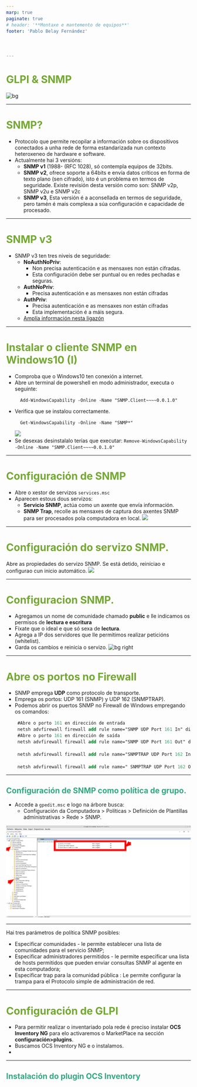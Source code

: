 ```yaml
---
marp: true
paginate: true
# header: '**Montaxe e mantemento de equipos**'
footer: 'Pablo Belay Fernández'



---
```

<!--
Notas para a presentación
-->
# GLPI & SNMP
![bg ](https://hlassets.paessler.com/common/files/blog/2017/snmp-1-fb.png)
  
<style>
  :root{
     --color-background: #101010;
     --color-foreground: #fff;
  }
  h1{
    color:#73a832;
  }

  h2{
    color:#32a883;
  }

  .anotacion {
  font-size: 10px;
}
</style>

<!-- _colorPreset: dark -->

---
# SNMP? 
* Protocolo que permite recopilar a información sobre os dispositivos conectados a unha rede de forma estandarizada nun contexto heteroxeneo de hardware e software.
* Actualmente hai 3 versións:
  * **SNMP v1** (1988-  (RFC 1028), só contempla equipos de 32bits.
  * **SNMP v2**, ofrece soporte a 64bits e envía datos críticos en forma de texto plano (sen cifrado), isto é un problema en termos de seguridade. Existe revisión desta versión como son:  SNMP v2p,  SNMP v2u e SNMP v2c
  * **SNMP v3**, Esta versión é a aconsellada en termos de seguridade, pero tamén é mais complexa a súa configuración e capacidade de procesado. 

  

---
# SNMP v3
* SNMP v3 ten tres niveis de seguridade:
  * **NoAuthNoPriv**:
    * Non  precisa autenticación e as mensaxes non están cifradas. 
    * Esta configuración debe ser puntual ou en redes pechadas e seguras.
  * **AuthNoPriv**:
    * Precisa  autenticación e as mensaxes non están cifradas
  * **AuthPriv**: 
    * Precisa  autenticación e as mensaxes non están cifradas
    * Esta  implementación é a máis segura. 
  * [Amplía información nesta ligazón](https://www.paessler.com/es/it-explained/snmp)

----
# Instalar o cliente SNMP en Windows10 (I)
* Comproba que o Windows10 ten conexión a internet.
* Abre un terminal de powershell en modo administrador, executa o seguinte:
   ```PS
     Add-WindowsCapability -Online -Name "SNMP.Client~~~~0.0.1.0"
    ```
* Verifica que se instalou correctamente.
   ```PS
     Get-WindowsCapability -Online -Name "SNMP*"
    ```
    ![](img/01.PNG)
* Se desexas desinstalalo terías que executar: ```Remove-WindowsCapability -Online -Name "SNMP.Client~~~~0.0.1.0"```

---
# Configuración de SNMP
* Abre o xestor de servizos ```services.msc```
* Aparecen estous dous servizos:
  * **Servicio SNMP**, actúa como un axente que envía información.
  * **SNMP Trap**, recolle as mensaxes de captura dos axentes SNMP para ser procesados pola computadora en local. 
  ![](img/02.png)

---
# Configuración do servizo SNMP.
Abre as propiedades do  servizo SNMP. Se está detido, reiníciao e configurao cun inicio automático. 
![](img/03.png)

---
# Configuracion SNMP.
* Agregamos un nome de comunidade chamado **public** e lle indicamos os permisos de **lectura e escritura**
* Fíxate que o ideal e que só sexa de **lectura**.
* Agrega a IP dos servidores que lle permitimos realizar peticións (whitelist).
* Garda os cambios e reinicia o servizo. 
![bg right](img/04.png)


---
# Abre os portos no Firewall 
* SNMP emprega **UDP** como protocolo de transporte. 
* Emprega os portos: UDP 161 (SNMP) y UDP 162 (SNMPTRAP). 
* Podemos abrir os puertos SNMP no Firewall de Windows empregando os comandos:
  ```ps
   #Abre o porto 161 en dirección de entrada
   netsh advfirewall firewall add rule name="SNMP UDP Port 161 In" dir=in action=allow protocol=UDP localport=161
   #Abre o porto 161 en dirección de saída
   netsh advfirewall firewall add rule name="SNMP UDP Port 161 Out" dir=out action=allow protocol=UDP localport=161

   netsh advfirewall firewall add rule name="SNMPTRAP UDP Port 162 In" dir=in action=allow protocol=UDP localport=162

   netsh advfirewall firewall add rule name=" SNMPTRAP UDP Port 162 Out" dir=out action=allow protocol=UDP localport=162

  ```
---
## Configuración de SNMP como política de grupo.
* Accede a ```gpedit.msc``` e logo na árbore busca:  
  * Configuración da Computadora > Políticas > Definición de Plantillas administrativas > Rede > SNMP.

![height:480](img/05.png)

---

Hai tres parámetros de política SNMP posibles:
* Especificar comunidades - le permite establecer una lista de comunidades para el servicio SNMP;
* Especificar administradores permitidos - le permite especificar una lista de hosts permitidos que pueden enviar consultas SNMP al agente en esta computadora;
* Especificar trap para la comunidad pública : Le permite configurar la trampa para el Protocolo simple de administración de red.

---
# Configuración de GLPI
* Para permitir realizar o inventariado pola rede é preciso instalar **OCS Inventory NG** para elo activaremos o MarketPlace  na sección **configuración>plugins**.
* Buscamos  OCS Inventory NG e o instalamos. 
* 
---
## Instalación do plugin OCS Inventory 
